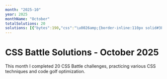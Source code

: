 ```yaml
---
month: "2025-10"
year: 2025
monthName: "October"
totalSolutions: 20
solutions: [{"bytes":190,"css":"\u0026amp;{border-inline:110px solid#3F4869;background:linear-gradient(90deg,#E25C57 5vw,#3F4869 0)0/5pc;p{color:E25C57;scale:.61;height:160;border-radius:1in;box-shadow:-139q -151q,139q -151q,0 367q","date":"2025-10-01","difficulty":"medium","has_image":true,"screenshot":"target-1-comparison.png","target":274},{"bytes":311,"css":"\u0026amp;{border:5ch solid;background:#FEF6E2}*{border-radius:var(--r,2in);margin:30 90-99;color:ED736E;*{background:#ED736E;--r:50%;width:15;height:30;margin:65 33;box-shadow:60px 0}p{position:fixed;border:5ch solid;margin:5-133;width:20;height:50;--r:1.2in 0 1in 1in;box-shadow:0 5pc#FEF6E2;+p{scale:-1 1;margin:5 107","date":"2025-10-02","difficulty":"easy","has_image":true,"screenshot":"target-1-comparison.png","target":275},{"bytes":177,"css":"*{background:#23384B;color:F0CD48;body{display:flex;margin:40 20}dt{p{margin:20 0;height:100;border-inline:5ch solid}border-block:5ch solid;width:100;margin:0 10}[a]{color:#0000","date":"2025-10-03","difficulty":"medium","has_image":true,"screenshot":"target-1-comparison.png","target":276},{"bytes":125,"css":"*{margin:40;border:2.5ch solid#4763B1;*{scale:.3.6;color:fff;box-shadow:564q 61vh,564q -61vh,-564q 61vh,-564q -61vh;font:5ch\u0026#39;","date":"2025-10-04","difficulty":"medium","has_image":true,"screenshot":"target-1-comparison.png","target":277},{"bytes":289,"css":"*{[a]{--b:linear-gradient(#222 10px,#0000 0)0 15vh;scale:.4 1}background:var(--b,#AC5353);*{p{+p{+p{+p{+p{rotate:90deg;--y:-50vh}scale:9;--y:11vw}--x:0;--y:5ch}--x:-15vw;--y:39vw}scale:3;height:100;--x:15vw;--y:68vw}translate:var(--x,0)var(--y,-65vw);--b:radial-gradient(1q,#222 10px,#0000","date":"2025-10-05","difficulty":"easy","has_image":true,"screenshot":"target-1-comparison.png","target":278},{"bytes":105,"css":"\u0026amp;{border:138q solid#588a95}*{margin:-50 0;background:#222;*{margin:0;background:#fff;transform:skew(45deg","date":"2025-10-06","difficulty":"medium","has_image":true,"screenshot":"target-1-comparison.png","target":279},{"bytes":228,"css":"*{border:0 solid#d62e65}\u0026amp;{background:#050044;border-width:30 30 0;margin:88 136 54}p{+p{scale:-1 1;margin:-166 90}border-width:0 0 30;width:136;height:136;margin:-46-174;background:radial-gradient(at 100%100%,#d62e65 5pc,#0000 0","date":"2025-10-07","difficulty":"easy","has_image":true,"screenshot":"target-1-comparison.png","target":280},{"bytes":140,"css":"*{*{box-shadow:-70q 5ch,-70q 201q,30ch 5ch,30ch 201q}color:0B2429;margin:-80 0 150-175}\u0026amp;{margin:95 175;background:#48BF7D;outline:5ch dotted","date":"2025-10-08","difficulty":"medium","has_image":true,"screenshot":"target-1-comparison.png","target":281},{"bytes":194,"css":"\u0026amp;{background:#F0CD48;border:15vw solid;margin:60 80;border-image:conic-gradient(at 50vw 15vw, #0000 90deg,#243D83 0)1;*{background:#5AA4B7;margin:-60-40 60 100;clip-path:polygon(0 0,99%50%,0 99%","date":"2025-10-09","difficulty":"medium","has_image":true,"screenshot":"target-1-comparison.png","target":282},{"bytes":375,"css":"*{margin:90 125 60;border-radius:50%;box-shadow:inset 0-5q 0 69q,inset 0 0 0 1in#FEF6E2,0 0 0 9in#D27644;p{height:80;box-shadow:0 74q,0 65vh 0 5vh,0 45vh 0-5vh#D27644,0 25vw\n\u0026lt;/style\u0026gt;\n\n\n\u0026lt;P\u0026gt;\u0026lt;stYle\u0026gt;\u0026amp;\u0026gt;*{margin:90 125 60;background:#FEF6E2;border-radius:50%;box-shadow:inset 0-5q 0 69q,0 0 0 9in#D27644;p{height:80;box-shadow:0 74q,0 65vh 0 5vh,0 45vh 0-5vh#D27644,0 25vw\n\u0026lt;/style\u0026gt;","date":"2025-10-10","difficulty":"easy","has_image":true,"screenshot":"target-1-comparison.png","target":283},{"bytes":145,"css":"\u0026amp;{border:5ch solid#7E6293;background:5ch/30vw 1q radial-gradient(1q,#EBE77E 5vw,#0000),10px 50px/60px 60px radial-gradient(1q,#DE817E 5vw,#7E6293","date":"2025-10-11","difficulty":"medium","has_image":true,"screenshot":"target-1-comparison.png","target":284},{"bytes":123,"css":"*{background:#4763B1;margin:91 141;border:3.08ic solid;border-image:conic-gradient(#FFF);\u0026gt;\u0026amp;{margin:-10;rotate:45deg;font:0\u0026#39;","date":"2025-10-12","difficulty":"medium","has_image":true,"screenshot":"target-1-comparison.png","target":285},{"bytes":158,"css":"*{background:#4A9A86;border: solid#FAE29E;border-width:var(--w,0 40);margin:30 100;*{margin:100 80 20-80;--w:30;border-radius:50%;padding:30;*{margin:-140 100","date":"2025-10-13","difficulty":"medium","has_image":true,"screenshot":"target-1-comparison.png","target":286},{"bytes":261,"css":"*{background:#E8AD6D;[c]{clip-path:polygon(0 130%,-10vw 25vw,0 100px,20px 10px,5pc 10px,5pc 25vw,40vw 25vw,40vw 40vw);border:20px solid#E8AD6D;outline:30px solid#3B240C}p{+p{height:50;margin: 0 177}height:100;border-radius:1in;background:#3B240C;margin:45 142 0","date":"2025-10-14","difficulty":"easy","has_image":true,"screenshot":"target-1-comparison.png","target":287},{"bytes":128,"css":"*{background:#EEC8EA;margin:var(--t,15);border:solid#8E2C88;border-width:var(--b,0 60);*{--b:60 0;--t:0 0 0 15;*{--t:45 0;--b:30","date":"2025-10-15","difficulty":"medium","has_image":true,"screenshot":"target-1-comparison.png","target":288},{"bytes":172,"css":"*{margin:100 69;background:radial-gradient(1q at 31%0,#0000 6.25ch,#3B240C 0 5pc,#0000)no-repeat,#B67024;box-shadow:-77vh -25vw#3B240C;*{margin:0 110 70 81;font:0\u0026#39;\n\u0026lt;/style\u0026gt;","date":"2025-10-16","difficulty":"medium","has_image":true,"screenshot":"target-1-comparison.png","target":289},{"bytes":172,"css":"*{background:radial-gradient(1q,#E8AD6D 57q,#243D83 0)-15q/125q;box-shadow:inset 26q -32q 0 5lh#243D83;*{margin:120 65;border-block:5vw solid#E8AD6D;border-radius:0  34%0 0","date":"2025-10-17","difficulty":"medium","has_image":true,"screenshot":"target-1-comparison.png","target":290},{"bytes":151,"css":"\u0026amp;{margin:22;background:#FC06;color:4A9A86;*{dd{+dd{+dd{scale:.15 6;margin:45 20}margin:0 10}margin:0-20;font:34q\u0026#39;\u0026#39;}height:30;border-inline:6.25ch solid","date":"2025-10-18","difficulty":"medium","has_image":true,"screenshot":"target-1-comparison.png","target":291},{"bytes":201,"css":"\u0026amp;{*{margin:0}background:#1A4341}dt{+dt{scale:-1}height:85;background:radial-gradient(1q at 78.8%90q,#0000 53q,#5A9F48 0 5em,#0000)}p{margin:45 135;box-shadow:inset 32q 32q#5A9F48;height:130}[a]{font:0\u0026#39;","date":"2025-10-19","difficulty":"easy","has_image":true,"screenshot":"target-1-comparison.png","target":292},{"bytes":124,"css":"\u0026amp;{color:A34D60;margin:20%30%20%200;border-radius:0 1in;box-shadow:inset 0 2in,-5ch 0#D8BEC4,-5pc 0,0 0 0 3in#D8BEC4\n\u0026lt;/style\u0026gt;","date":"2025-10-20","difficulty":"medium","has_image":true,"screenshot":"target-1-comparison.png","target":293}]
---
```


# CSS Battle Solutions - October 2025

This month I completed 20 CSS Battle challenges, practicing various CSS techniques and code golf optimization.

